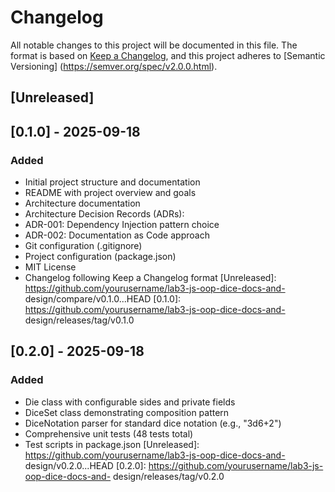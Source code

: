 # Changelog
All notable changes to this project will be documented in this file.
The format is based on [Keep a Changelog](https://keepachangelog.com/en/1.0.0/),
and this project adheres to [Semantic Versioning]
(https://semver.org/spec/v2.0.0.html).
## [Unreleased]
## [0.1.0] - 2025-09-18
### Added
- Initial project structure and documentation
- README with project overview and goals
- Architecture documentation
- Architecture Decision Records (ADRs):
- ADR-001: Dependency Injection pattern choice
- ADR-002: Documentation as Code approach
- Git configuration (.gitignore)
- Project configuration (package.json)
- MIT License
- Changelog following Keep a Changelog format
  [Unreleased]: https://github.com/yourusername/lab3-js-oop-dice-docs-and-
  design/compare/v0.1.0...HEAD
  [0.1.0]: https://github.com/yourusername/lab3-js-oop-dice-docs-and-
  design/releases/tag/v0.1.0

## [0.2.0] - 2025-09-18
### Added
- Die class with configurable sides and private fields
- DiceSet class demonstrating composition pattern
- DiceNotation parser for standard dice notation (e.g., "3d6+2")
- Comprehensive unit tests (48 tests total)
- Test scripts in package.json
  [Unreleased]: https://github.com/yourusername/lab3-js-oop-dice-docs-and-
  design/v0.2.0...HEAD
  [0.2.0]: https://github.com/yourusername/lab3-js-oop-dice-docs-and-
  design/releases/tag/v0.2.0